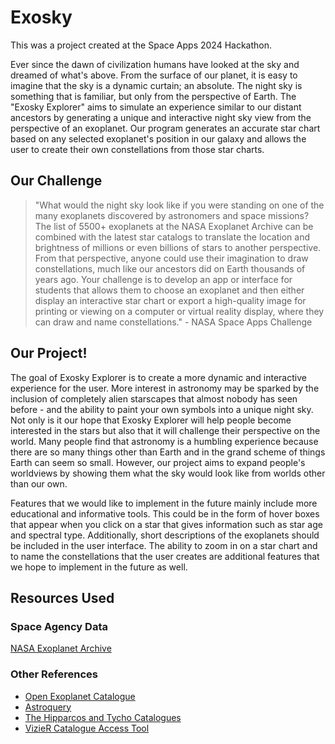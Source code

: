 # Exosky
This was a project created at the Space Apps 2024 Hackathon.

Ever since the dawn of civilization humans have looked at the sky and dreamed of what's above. From the surface of our planet, it is easy to imagine that the sky is a dynamic curtain; an absolute. The night sky is something that is familiar, but only from the perspective of Earth. The "Exosky Explorer" aims to simulate an experience similar to our distant ancestors by generating a unique and interactive night sky view from the perspective of an exoplanet. Our program generates an accurate star chart based on any selected exoplanet's position in our galaxy and allows the user to create their own constellations from those star charts.

## Our Challenge
> "What would the night sky look like if you were standing on one of the many exoplanets discovered by astronomers and space missions? The list of 5500+ exoplanets at the NASA Exoplanet Archive can be combined with the latest star catalogs to translate the location and brightness of millions or even billions of stars to another perspective. From that perspective, anyone could use their imagination to draw constellations, much like our ancestors did on Earth thousands of years ago. Your challenge is to develop an app or interface for students that allows them to choose an exoplanet and then either display an interactive star chart or export a high-quality image for printing or viewing on a computer or virtual reality display, where they can draw and name constellations." - NASA Space Apps Challenge

## Our Project!
The goal of Exosky Explorer is to create a more dynamic and interactive experience for the user. More interest in astronomy may be sparked by the inclusion of completely alien starscapes that almost nobody has seen before - and the ability to paint your own symbols into a unique night sky. Not only is it our hope that Exosky Explorer will help people become interested in the stars but also that it will challenge their perspective on the world. Many people find that astronomy is a humbling experience because there are so many things other than Earth and in the grand scheme of things Earth can seem so small. However, our project aims to expand people's worldviews by showing them what the sky would look like from worlds other than our own. 

Features that we would like to implement in the future mainly include more educational and informative tools. This could be in the form of hover boxes that appear when you click on a star that gives information such as star age and spectral type. Additionally, short descriptions of the exoplanets should be included in the user interface. The ability to zoom in on a star chart and to name the constellations that the user creates are additional features that we hope to implement in the future as well. 

## Resources Used
### Space Agency Data
[NASA Exoplanet Archive](https://exoplanetarchive.ipac.caltech.edu/index.html)

### Other References
- [Open Exoplanet Catalogue](https://github.com/OpenExoplanetCatalogue/open_exoplanet_catalogue)
- [Astroquery](https://github.com/cds-astro/astroquery)
- [The Hipparcos and Tycho Catalogues](https://www.cosmos.esa.int/web/hipparcos/catalogues)
- [VizieR Catalogue Access Tool](https://vizier.cds.unistra.fr/viz-bin/VizieR)
